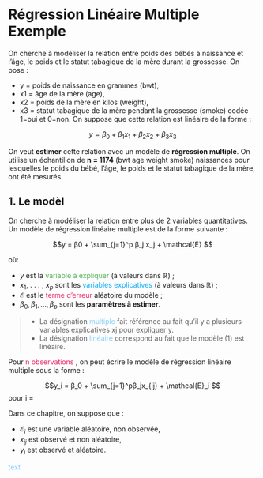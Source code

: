 # Régression Linéaire Multiple Exemple

On cherche à modéliser la relation entre poids des bébés à naissance et l’âge, le
poids et le statut tabagique de la mère durant la grossesse. On pose :
- y = poids de naissance en grammes (bwt),
- x1 = âge de la mère (age),
- x2 = poids de la mère en kilos (weight),
- x3 = statut tabagique de la mère pendant la grossesse (smoke) codée
1=oui et 0=non.
On suppose que cette relation est linéaire de la forme :
    
$$y = β_0 + β_1x_1 + β_2x_2 + β_3x_3$$

On veut **estimer** cette relation avec un modèle de **régression multiple**.
On utilise un échantillon de **n = 1174** (bwt age weight smoke) naissances pour lesquelles le poids
du bébé, l’âge, le poids et le statut tabagique de la mère, ont été mesurés.

## 1. Le modèl 

On cherche à modéliser la relation entre plus de 2 variables quantitatives.
Un modèle de régression linéaire multiple est de la forme suivante :


$$y = β0 + \sum_{j=1}^p β_j x_j + \mathcal{E} $$

où:

  - $y$ est la <a style="color :#4caf50">variable à expliquer</a>  (à valeurs dans $\mathbb{R}$) ;
  - $x_1$, . . . , $x_p$ sont les <a style="color :  #03a9f4">variables explicatives</a> (à valeurs dans $\mathbb{R}$) ;
  - $\mathcal{E}$ est le <a style="color : #e91e63">terme d’erreur</a> aléatoire du modèle ;
  - $β_0, β_1, . . . , β_p$ sont les **paramètres à estimer**.


> - La désignation <a style="color : lightskyblue">multiple</a>  fait référence au fait qu’il y a plusieurs variables
> explicatives xj pour expliquer y.
> - La désignation <a style="color : lightskyblue">linéaire</a>  correspond au fait que le modèle (1) est linéaire.

Pour <a style="color : #e91e63">n observations</a> , on peut écrire le modèle de régression linéaire multiple
sous la forme :

$$y_i = β_0 + \sum_{j=1}^pβ_jx_{ij} + \mathcal{E}_i $$ pour i = 

Dans ce chapitre, on suppose que :
- $\mathcal{E}_i$ est une variable aléatoire, non observée,
- $x_{ij}$ est observé et non aléatoire,
- $y_i$ est observé et aléatoire.

<a style="color : lightskyblue">text</a> 


















